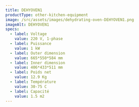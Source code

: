 ```yaml
---
title: DEHYOVEN1
productType: other-kitchen-equipment
image: /src/assets/images/dehydrating-oven-DEHYOVEN1.png
imageAlt: DEHYOVEN1
specs:
  - label: Voltage
    value: 220 V, 1-phase
  - label: Puissance
    value: 1 kW
  - label: Outer dimension
    value: 665*550*584 mm
  - label: Inner dimension
    value: 406*433*511 mm
  - label: Poids net
    value: 12.9 Kg
  - label: Température
    value: 30-75 C
  - label: Capacité
    value: 1.5 m2
---
```

